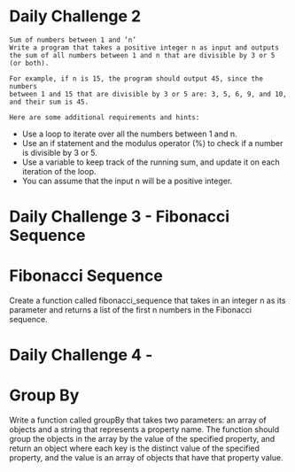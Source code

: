 # Daily Challenge 2
    Sum of numbers between 1 and ‘n’
    Write a program that takes a positive integer n as input and outputs 
    the sum of all numbers between 1 and n that are divisible by 3 or 5 (or both).

    For example, if n is 15, the program should output 45, since the numbers 
    between 1 and 15 that are divisible by 3 or 5 are: 3, 5, 6, 9, and 10, and their sum is 45.

    Here are some additional requirements and hints:
- Use a loop to iterate over all the numbers between 1 and n.
- Use an if statement and the modulus operator (%) to check if a number is divisible by 3 or 5.
- Use a variable to keep track of the running sum, and update it on each iteration of the loop.
- You can assume that the input n will be a positive integer.

# Daily Challenge 3 - Fibonacci Sequence
# Fibonacci Sequence
  Create a function called fibonacci_sequence that takes in an integer n as its parameter and 
  returns a list of the first n numbers in the Fibonacci sequence.

# Daily Challenge 4 - 
# Group By
  Write a function called groupBy that takes two parameters: an array of objects and a string that represents a property name. The function should group the objects in the array by the value of the specified property, and return an object where each key is the distinct value of the specified property, and the value is an array of objects that have that property value.
